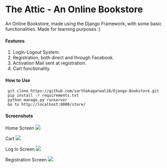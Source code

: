 # The Attic - An Online Bookstore
An Online Bookstore, made using the Django Framework, with some basic functionalities. Made for learning purposes :)

#### Features
1. Login-Logout System.
2. Registration, both direct and through Facebook.
3. Activation Mail sent at registration.
4. Cart functionality.

#### How to Use
    
     git clone https://github.com/sarthakagarwal18/Django-Bookstore.git
     pip install -r requirements.txt
     python manage.py runserver
     Go to http://localhost:8000/store/

#### Screenshots

Home Screen
![](/Screenshots/Home.png?raw=true)

Cart
![](/Screenshots/Cart.png?raw=true)

Log In Screen
![](/Screenshots/LogIn.png?raw=true)

Registration Screen
![](/Screenshots/Reg.png?raw=true)
